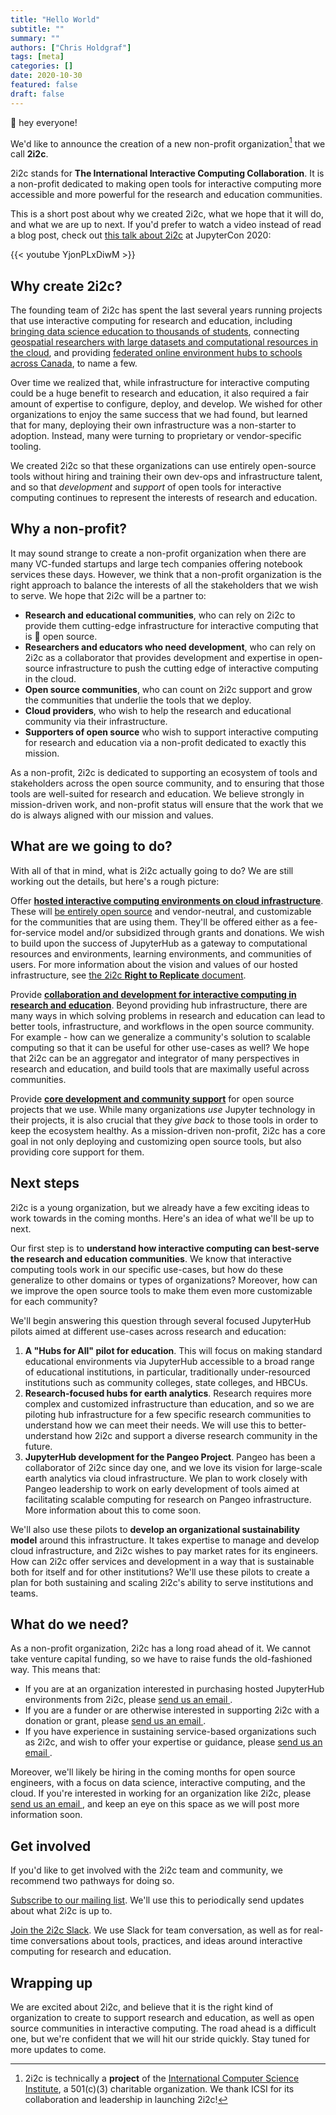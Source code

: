 ```yaml
---
title: "Hello World"
subtitle: ""
summary: ""
authors: ["Chris Holdgraf"]
tags: [meta]
categories: []
date: 2020-10-30
featured: false
draft: false
---
```


👋 hey everyone!

We'd like to announce the creation of a new non-profit organization[^1] that we call **2i2c**.

[^1]: 2i2c is technically a **project** of the [International Computer Science Institute](http://www.icsi.berkeley.edu/), a 501(c)(3) charitable organization. We thank ICSI for its collaboration and leadership in launching 2i2c!

2i2c stands for **The International Interactive Computing Collaboration**. It is a non-profit dedicated to making open tools for interactive computing more accessible and more powerful for the research and education communities.

This is a short post about why we created 2i2c, what we hope that it will do, and what we are up to next. If you'd prefer to watch a video instead of read a blog post, check out [this talk about 2i2c](https://cfp.jupytercon.com/2020/schedule/presentation/209/2i2c-sustaining-open-source-through-hosted-jupyter-infrastructure-for-research-and-education/) at JupyterCon 2020:

{{< youtube YjonPLxDiwM >}}

## Why create 2i2c?

The founding team of 2i2c has spent the last several years running projects that use interactive computing for research and education, including [bringing data science education to thousands of students](/founders#datahub), connecting [geospatial researchers with large datasets and computational resources in the cloud](/founders#pangeo), and providing [federated online environment hubs to schools across Canada](/founders#syzygy), to name a few.

Over time we realized that, while infrastructure for interactive computing could be a huge benefit to research and education, it also required a fair amount of expertise to configure, deploy, and develop. We wished for other organizations to enjoy the same success that we had found, but learned that for many, deploying their own infrastructure was a non-starter to adoption. Instead, many were turning to proprietary or vendor-specific tooling.

We created 2i2c so that these organizations can use entirely open-source tools without hiring and training their own dev-ops and infrastructure talent, and so that _development_ and _support_ of open tools for interactive computing continues to represent the interests of research and education.

## Why a non-profit?

It may sound strange to create a non-profit organization when there are many VC-funded startups and large tech companies offering notebook services these days. However, we think that a non-profit organization is the right approach to balance the interests of all the stakeholders that we wish to serve. We hope that 2i2c will be a partner to:

- **Research and educational communities**, who can rely on 2i2c to provide them cutting-edge infrastructure for interactive computing that is 💯 open source.
- **Researchers and educators who need development**, who can rely on 2i2c as a collaborator that provides development and expertise in open-source infrastructure to push the cutting edge of interactive computing in the cloud.
- **Open source communities**, who can count on 2i2c support and grow the communities that underlie the tools that we deploy.
- **Cloud providers**, who wish to help the research and educational community via their infrastructure.
- **Supporters of open source** who wish to support interactive computing for research and education via a non-profit dedicated to exactly this mission.

As a non-profit, 2i2c is dedicated to supporting an ecosystem of tools and stakeholders across the open source community, and to ensuring that those tools are well-suited for research and education. We believe strongly in mission-driven work, and non-profit status will ensure that the work that we do is always aligned with our mission and values.

## What are we going to do?

With all of that in mind, what is 2i2c actually going to do? We are still working out the details, but here's a rough picture:

Offer [**hosted interactive computing environments on cloud infrastructure**](/infrastructure). These will [be entirely open source](/right-to-replicate) and vendor-neutral, and customizable for the communities that are using them. They'll be offered either as a fee-for-service model and/or subsidized through grants and donations. We wish to build upon the success of JupyterHub as a gateway to computational resources and environments, learning environments, and communities of users. For more information about the vision and values of our hosted infrastructure, see [the 2i2c **Right to Replicate** document](/right-to-replicate).

Provide [**collaboration and development for interactive computing in research and education**](/infrastructure#research-development-hubs). Beyond providing hub infrastructure, there are many ways in which solving problems in research and education can lead to better tools, infrastructure, and workflows in the open source community. For example - how can we generalize a community's solution to scalable computing so that it can be useful for other use-cases as well? We hope that 2i2c can be an aggregator and integrator of many perspectives in research and education, and build tools that are maximally useful across communities.

Provide [**core development and community support**](/open-source) for open source projects that we use. While many organizations *use* Jupyter technology in their projects, it is also crucial that they *give back* to those tools in order to keep the ecosystem healthy. As a mission-driven non-profit, 2i2c has a core goal in not only deploying and customizing open source tools, but also providing core support for them.

## Next steps

2i2c is a young organization, but we already have a few exciting ideas to work towards in the coming months. Here's an idea of what we'll be up to next.

Our first step is to **understand how interactive computing can best-serve the research and education communities**. We know that interactive computing tools work in our specific use-cases, but how do these generalize to other domains or types of organizations? Moreover, how can we improve the open source tools to make them even more customizable for each community?

We'll begin answering this question through several focused JupyterHub pilots aimed at different use-cases across research and education:

1. **A "Hubs for All" pilot for education**. This will focus on making standard educational environments via JupyterHub accessible to a broad range of educational institutions, in particular, traditionally under-resourced institutions such as community colleges, state colleges, and HBCUs.
2. **Research-focused hubs for earth analytics**. Research requires more complex and customized infrastructure than education, and so we are piloting hub infrastructure for a few specific research communities to understand how we can meet their needs. We will use this to better-understand how 2i2c and support a diverse research community in the future.
3. **JupyterHub development for the Pangeo Project**. Pangeo has been a collaborator of 2i2c since day one, and we love its vision for large-scale earth analytics via cloud infrastructure. We plan to work closely with Pangeo leadership to work on early development of tools aimed at facilitating scalable computing for research on Pangeo infrastructure. More information about this to come soon.

We'll also use these pilots to **develop an organizational sustainability model** around this infrastructure. It takes expertise to manage and develop cloud infrastructure, and 2i2c wishes to pay market rates for its engineers. How can 2i2c offer services and development in a way that is sustainable both for itself and for other institutions? We'll use these pilots to create a plan for both sustaining and scaling 2i2c's ability to serve institutions and teams.

## What do we need?

As a non-profit organization, 2i2c has a long road ahead of it. We cannot take venture capital funding, so we have to raise funds the old-fashioned way. This means that:

- If you are at an organization interested in purchasing hosted JupyterHub environments from 2i2c, please [send us an email <i class="fas fa-envelope"></i>](mailto:hello@2i2c.org).
- If you are a funder or are otherwise interested in supporting 2i2c with a donation or grant, please [send us an email <i class="fas fa-envelope"></i>](mailto:hello@2i2c.org).
- If you have experience in sustaining service-based organizations such as 2i2c, and wish to offer your expertise or guidance, please [send us an email <i class="fas fa-envelope"></i>](mailto:hello@2i2c.org).

Moreover, we'll likely be hiring in the coming months for open source engineers, with a  focus on data science, interactive computing, and the cloud. If you're interested in working for an organization like 2i2c, please [send us an email <i class="fas fa-envelope"></i>](mailto:hello@2i2c.org), and keep an eye on this space as we will post more information soon.

## Get involved

If you'd like to get involved with the 2i2c team and community, we recommend two pathways for doing so.

[Subscribe to our mailing list](https://docs.google.com/forms/d/e/1FAIpQLSdW_bhVrXfgRYa9Ct6w399KQPILbU_3nKUF_tgnGZJbs91SXg/viewform?usp=sf_link). We'll use this to periodically send updates about what 2i2c is up to.

[Join the 2i2c Slack](https://forms.gle/f3rmHZCijK3bYAaA8). We use Slack for team conversation, as well as for real-time conversations about tools, practices, and ideas around interactive computing for research and education.

## Wrapping up

We are excited about 2i2c, and believe that it is the right kind of organization to create to support research and education, as well as open source communities in interactive computing. The road ahead is a difficult one, but we're confident that we will hit our stride quickly. Stay tuned for more updates to come.
